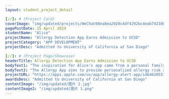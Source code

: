 ```yaml
---
layout: student_project_detail

[//]: # (Project Card)
coverImage: "img/updated/projects/WeChat08ea8ea2920c4df4292bc4eab7421088.jpg"
pagePostDate: 25 April 2024
studentName: "Alice"
projectName: "Allergy Detection App Earns Admission to UCSD"
projectCategory: "APP DEVELOPMENT"
projectDesc: "Admitted to University of California at San Diego"

[//]: # (Project Page/Showcase)
headerTitle: Allergy Detection App Earns Admission to UCSD
bodyText1: "The inspiration for Alice's app came from a personal family need! Living in Beijing, her mother frequently sneezed due to accidental contact with catkins when going outside, and her uncle, who suffers from asthma, once faced a life-threatening situation due to pollen exposure. To prevent such occurrences, Alice designed this app!"
bodyText2: "The Allergy App aims to provide personalized allergy risk assessments. It uses environmental data, such as pollen counts, and personal factors like location, age, and health history, to inform users of their level of allergy risk, helping them understand potential allergic reactions before going outdoors."
projectURL: "https://apps.apple.com/us/app/allergy-alert-app/id6462055726?platform=iphone"
awardsDesc: "Admitted to University of California at San Diego"
contentImage: "/img/updated/图片 2.jpg"
contentImage2: "/img/updated/图片 1.png"
---
```

